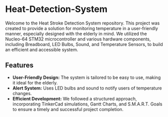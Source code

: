 # Heat-Detection-System
Welcome to the Heat Stroke Detection System repository. This project was created to provide a solution for monitoring temperature in a user-friendly manner, especially designed with the elderly in mind. We utilized the Nucleo-64 STM32 microcontroller and various hardware components, including Breadboard, LED Bulbs, Sound, and Temperature Sensors, to build an efficient and accessible system.

<h2>Features</h2> 

- **User-Friendly Design:** The system is tailored to be easy to use, making it ideal for the elderly.
- **Alert System:** Uses LED bulbs and sound to notify users of temperature changes.
- **Efficient Development:** We followed a structured approach, incorporating TinkerCad simulations, Gantt Charts, and S.M.A.R.T. Goals to ensure a timely and successful project completion.

